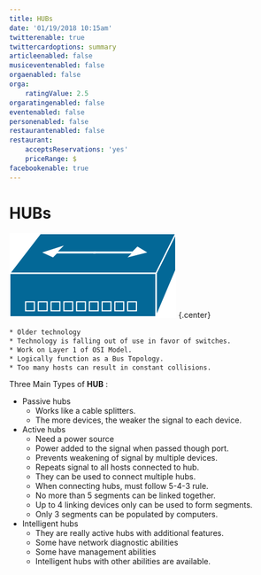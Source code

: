 ```yaml
---
title: HUBs
date: '01/19/2018 10:15am'
twitterenable: true
twittercardoptions: summary
articleenabled: false
musiceventenabled: false
orgaenabled: false
orga:
    ratingValue: 2.5
orgaratingenabled: false
eventenabled: false
personenabled: false
restaurantenabled: false
restaurant:
    acceptsReservations: 'yes'
    priceRange: $
facebookenable: true
---
```


# <a href="/network/foundations-of-networking-networking-basics/5-commonly-used-network-devices" class="nav-button transform"><span></span></a>HUBs

![](HUB.png?cropResize=500,500)   {.center}

```
* Older technology
* Technology is falling out of use in favor of switches.
* Work on Layer 1 of OSI Model.
* Logically function as a Bus Topology.
* Too many hosts can result in constant collisions.
```
Three Main Types of **HUB** :
* Passive hubs
	* Works like a cable splitters.
	* The more devices, the weaker the signal to each device.
* Active hubs
	* Need a power source
	* Power added to the signal when passed though port.
	* Prevents weakening of signal by multiple devices.
	* Repeats signal to all hosts connected to hub.
	* They can be used to connect multiple hubs.
	* When connecting hubs, must follow 5-4-3 rule.
	* No more than 5 segments can be linked together.
	* Up to 4 linking devices only can be used to form segments.
	* Only 3 segments can be populated by computers. 
* Intelligent hubs
	* They are really active hubs with additional features.
	* Some have network diagnostic abilities
	* Some have management abilities
	* Intelligent hubs with other abilities are available.